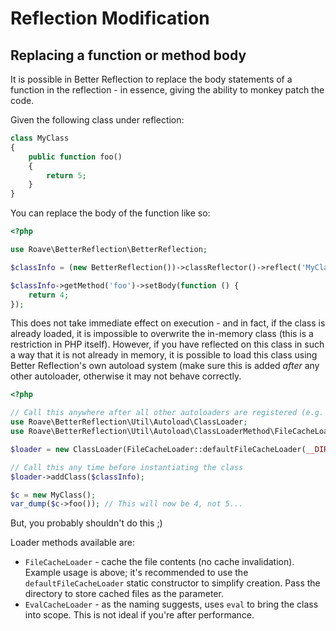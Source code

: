 # Reflection Modification

## Replacing a function or method body

It is possible in Better Reflection to replace the body statements of a function
in the reflection - in essence, giving the ability to monkey patch the code.

Given the following class under reflection:

```php
class MyClass
{
    public function foo()
    {
        return 5;
    }
}
```

You can replace the body of the function like so:

```php
<?php

use Roave\BetterReflection\BetterReflection;

$classInfo = (new BetterReflection())->classReflector()->reflect('MyClass');

$classInfo->getMethod('foo')->setBody(function () {
    return 4;
});
```

This does not take immediate effect on execution - and in fact, if the class is
already loaded, it is impossible to overwrite the in-memory class (this is a
restriction in PHP itself). However, if you have reflected on this class in
such a way that it is not already in memory, it is possible to load this class
using Better Reflection's own autoload system (make sure this is added *after*
any other autoloader, otherwise it may not behave correctly.

```php
<?php

// Call this anywhere after all other autoloaders are registered (e.g. Composer)
use Roave\BetterReflection\Util\Autoload\ClassLoader;
use Roave\BetterReflection\Util\Autoload\ClassLoaderMethod\FileCacheLoader;

$loader = new ClassLoader(FileCacheLoader::defaultFileCacheLoader(__DIR__));

// Call this any time before instantiating the class
$loader->addClass($classInfo);

$c = new MyClass();
var_dump($c->foo()); // This will now be 4, not 5...
```

But, you probably shouldn't do this ;)

Loader methods available are:

 * `FileCacheLoader` - cache the file contents (no cache invalidation). Example
   usage is above; it's recommended to use the `defaultFileCacheLoader` static
   constructor to simplify creation. Pass the directory to store cached files
   as the parameter.
 * `EvalCacheLoader` - as the naming suggests, uses `eval` to bring the class
   into scope. This is not ideal if you're after performance.
